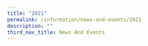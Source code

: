 ```yaml
---
title: "2021"
permalink: /information/news-and-events/2021
description: ""
third_nav_title: News And Events
---
```

